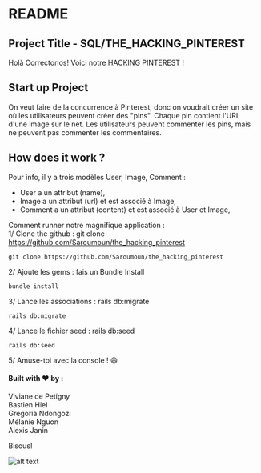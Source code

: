 # README


## Project Title - SQL/THE_HACKING_PINTEREST

Holà Correctorios! Voici notre HACKING PINTEREST !


## Start up Project 

On veut faire de la concurrence à Pinterest, donc on voudrait créer un site où les utilisateurs peuvent créer des "pins". Chaque pin contient l'URL d'une image sur le net. Les utilisateurs peuvent commenter les pins, mais ne peuvent pas commenter les commentaires.  

## How does it work ?

Pour info, il y a trois modèles User, Image, Comment : 
* User a un attribut (name),
* Image a un attribut (url) et est associé à Image,
* Comment a un attribut (content) et est associé à User et Image,

Comment runner notre magnifique application :  
1/ Clone the github : git clone https://github.com/Saroumoun/the_hacking_pinterest  

```
git clone https://github.com/Saroumoun/the_hacking_pinterest
```

2/ Ajoute les gems : fais un Bundle Install  


```
bundle install
```

3/ Lance les associations : rails db:migrate  

```
rails db:migrate
```

4/ Lance le fichier seed : rails db:seed  

```
rails db:seed
```

5/ Amuse-toi avec la console ! :smile:  


#### Built with :heart: by : 

Viviane de Petigny  
Bastien Hiel  
Gregoria Ndongozi  
Mélanie Nguon  
Alexis Janin  

Bisous!

![alt text](http://www.cbnews.fr/var/media/221/original/pinterest-220968.jpg)

